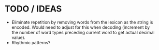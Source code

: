 # TODO / IDEAS

* Eliminate repetition by removing words from the lexicon as the string is encoded. Would need to adjust for this when decoding (increment by the number of word types preceding current word to get actual decimal value).
* Rhythmic patterns?
